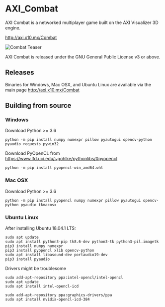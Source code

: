 # AXI_Combat
AXI Combat is a networked multiplayer game built on the AXI Visualizer 3D engine.

http://axi.x10.mx/Combat

![Combat Teaser](https://agentxindustries.neocities.org/Combat/DOF_Screenshot%202020%20May%2014%2006-29-01.png)

AXI Combat is released under the GNU General Public License v3 or above.

## Releases
Binaries for Windows, Mac OSX, and Ubuntu Linux are available via the main page http://axi.x10.mx/Combat

## Building from source

### Windows
Download Python >= 3.6
```
python -m pip install numpy numexpr pillow pyautogui opencv-python pyaudio requests pywin32
```
Download PyOpenCL from https://www.lfd.uci.edu/~gohlke/pythonlibs/#pyopencl
```
python -m pip install pyopencl-win_amd64.whl
```

### Mac OSX
Download Python >= 3.6
```
python -m pip install pyopencl numpy numexpr pillow pyautogui opencv-python pyaudio tkmacosx
```

### Ubuntu Linux
After installing Ubuntu 18.04.1 LTS:
```
sudo apt update
sudo apt install python3-pip tk8.6-dev python3-tk python3-pil.imagetk
pip3 install numpy numexpr
pip3 install pyopencl xlib opencv-python
sudo apt install libasound-dev portaudio19-dev
pip3 install pyaudio
```
Drivers might be troublesome
```
sudo add-apt-repository ppa:intel-opencl/intel-opencl
sudo apt update
sudo apt install intel-opencl-icd

sudo add-apt-repository ppa:graphics-drivers/ppa
sudo apt install nvidia-opencl-icd-384
```

